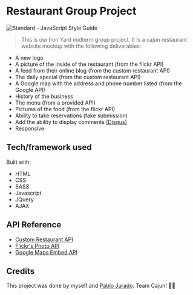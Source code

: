 # Restaurant Group Project
<img src="https://img.shields.io/badge/code_style-standard-brightgreen.svg" alt="Standard - JavaScript Style Guide"></a>

> This is our Iron Yard midterm group project. It is a cajun restaurant website mockup with the following deliverables:

* A new logo
* A picture of the inside of the restaurant (from the flickr API)
* A feed from their online blog (from the custom restaurant API)
* The daily special (from the custom restaurant API)
* A Google map with the address and phone number listed (from the Google API)
* History of the business
* The menu (from a provided API)
* Pictures of the food (from the flickr API)
* Ability to take reservations (fake submission)
* Add the ability to display comments [(Disqus)](https://disqus.com/)
* Responsive

## Tech/framework used

Built with:
* HTML
* CSS
* SASS
* Javascript
* JQuery
* AJAX

## API Reference
* [Custom Restaurant API](https://json-data.herokuapp.com/restaurant)
* [Flickr's Photo API](https://www.flickr.com/services/api/)
* [Google Maps Embed API](https://developers.google.com/maps/documentation/embed/)

## Credits

This project was done by myself and [Pablo Jurado](https://github.com/pablo-jurado). Team Cajun!  :fried_shrimp::metal:
